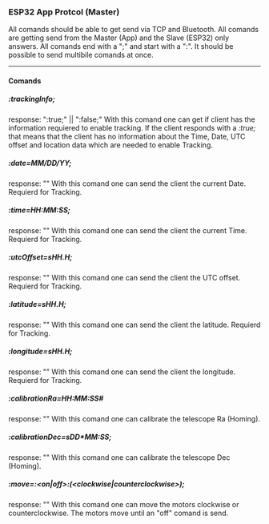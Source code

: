 ### ESP32 App Protcol (Master)

All comands should be able to get send via TCP and Bluetooth. All comands are getting send from the Master (App) and the Slave (ESP32) only answers. All comands end with a ";" and start with a ":". It should be possible to send multibile comands at once. 

------------
#### Comands
##### :trackingInfo;
response: ":true;" || ":false;"
With this comand one can get if client has the information requiered to enable tracking. If the client responds with a *:true;* that means that the client has no information about the Time, Date, UTC offset and location data which are needed to enable Tracking. 

##### :date=MM/DD/YY;
response: ""
With this comand one can send the client the current Date. Requierd for Tracking.

##### :time=HH:MM:SS;
response: ""
With this comand one can send the client the current Time. Requierd for Tracking.

##### :utcOffset=sHH.H;
response: ""
With this comand one can send the client the UTC offset. Requierd for Tracking.

##### :latitude=sHH.H;
response: ""
With this comand one can send the client the latitude. Requierd for Tracking.

##### :longitude=sHH.H;
response: ""
With this comand one can send the client the longitude. Requierd for Tracking.

##### :calibrationRa=HH:MM:SS#
response: ""
With this comand one can calibrate the telescope Ra (Homing).

##### :calibrationDec=sDD*MM:SS;
response: ""
With this comand one can calibrate the telescope Dec (Homing).

##### :move=<motor ID>:<on|off>:(<clockwise|counterclockwise>);
response: ""
With this comand one can move the motors clockwise or counterclockwise. The motors move until an "off" comand is send. 
